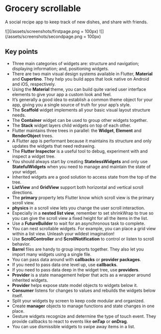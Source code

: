 # Grocery scrollable
A social recipe app to keep track of new dishes, and share with friends.

![](/assets/screenshots/firstpage.png = 100px)
![](/assets/screenshots/secondpage.png = 100px)
## Key points

 - Three main categories of widgets are: structure and navigation; displaying information; and, positioning widgets.
 - There are two main visual design systems available in Flutter, **Material** and **Cupertino**. They help you build apps that look native on Android and iOS, respectively.
 - Using the **Material** theme, you can build quite varied user interface elements to give your app a custom look and feel.
 - It’s generally a good idea to establish a common theme object for your app, giving you a single source of truth for your app’s style.
 - The **Scaffold** widget implements all your basic visual layout structure needs.
 - The **Container** widget can be used to group other widgets together.
 - The **Stack** widget layers child widgets on top of each other.
 - Flutter maintains three trees in parallel: the **Widget**, **Element** and **RenderObject** trees.
 - A Flutter app is performant because it maintains its structure and only updates the widgets that need redrawing.
 - The **Flutter Inspector** is a useful tool to debug, experiment with and inspect a widget tree.
 - You should always start by creating **StatelessWidgets** and only use **StatefulWidgets** when you need to manage and maintain the state of your widget.
 - Inherited widgets are a good solution to access state from the top of the tree.
 - **ListView** and **GridView** support both horizontal and vertical scroll directions.
 - The **primary** property lets Flutter know which scroll view is the primary scroll view.
 - **physics** in a scroll view lets you change the user scroll interaction.
 - Especially in a **nested list view**, remember to set shrinkWrap to true so you can give the scroll view a fixed height for all the items in the list.
 - Use a **FutureBuilder** to wait for an asynchronous task to complete.
 - You can nest scrollable widgets. For example, you can place a grid view within a list view. Unleash your wildest imagination!
 - Use **ScrollController** and **ScrollNotification** to control or listen to scroll behavior.
 - **Barrel** files are handy to group imports together. They also let you import many widgets using a single file.
 - You can pass data around with **callbacks** or **provider packages**.
 - If you need to pass data one level up, use **callbacks**.
 - If you need to pass data deep in the widget tree, use **providers**.
 - **Provider** is a state management helper that acts as a wrapper around inherited widgets.
 - **Provider** helps expose state model objects to widgets below it.
 - **Consumer** listens for changes to values and rebuilds the widgets below itself.
 - Split your widgets by screen to keep code modular and organized.
 - Create **manager** objects to manage functions and state changes in one place.
 - Gesture widgets recognize and determine the type of touch event. They provide callbacks to react to events like **onTap** or **onDrag**.
 - You can use dismissible widgets to swipe away items in a list.